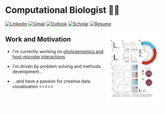 # Computational Biologist :floppy_disk::microscope:	

[![Linkedin](https://img.shields.io/badge/-LinkedIn-blue?style=flat&logo=Linkedin&logoColor=white)](https://www.linkedin.com/in/matthew-robert-hayward-53369824/) [![Gmail](https://img.shields.io/badge/-Gmail-c14438?style=flat&logo=Gmail&logoColor=white)](mailto:matthew.hayward1986@gmail.com) [![Outlook](https://img.shields.io/badge/-Outlook-0078D4?style=flat&logo=Microsoft-Outlook&logoColor=white)](mailto:mhayward2@mgh.harvard.edu) [![Scholar](https://img.shields.io/badge/Google-Scholar-yellow)](https://scholar.google.com/citations?user=fQ7R-x8AAAAJ&hl=en) [![Resume](https://img.shields.io/badge/current-resume-lightgrey)](https://drive.google.com/file/d/1aQ_JZXgAn4t8lAh7t3Vd2SMWLHaUA5qr/view?usp=sharing)

<img width="35%" align="right" alt="Github" src="https://github.com/mattHay/mattHay/blob/main/pics.gif" />

## Work and Motivation

- I'm currently working on [<ins>phylogenomics and host-microbe interactions</ins>](https://github.com/mattHay/FGT_phylogenomics)

- I'm driven by problem solving and methods development...

- ...and have a passion for creative data visualisation     >>>>>
